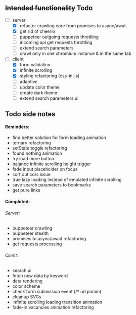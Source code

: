 ## ~~Intended functionality~~ Todo

- [ ] server
  - [x] refactor crawling core from promises to async/await
  - [x] get rid of cheerio
  - [ ] puppeteer outgoing requests throttling
  - [ ] incoming api get requests throttling
  - [ ] extend search parameters
  - [ ] crawl only in one chromium instance & in the same tab
- [ ] client
  - [x] form validation
  - [x] infinite scrolling
  - [x] styling refactoring (css-in-js)
  - [ ] adaptive
  - [ ] update color theme
  - [ ] create dark theme
  - [ ] extend search parameters ui

## Todo side notes

#### Reminders:

- find better solution for form loading animation
- ternary refactoring
- setState toggle refactoring
- found nothing animation
- try load more button
- balance infinite scrolling height trigger
- fade input placeholder on focus
- sort out cors issue
- true lazy loading instead of emulated infinite scrolling
- save search parameters to bookmarks
- get pure links

#### Completed:

###### Server:

- puppeteer crawling
- puppeteer stealth
- promises to async/await refactoring
- get requests processing

###### Client:

- search ui
- fetch new data by keyword
- data rendering
- color scheme
- check form submission event (/? url param)
- cleanup SVGs
- infinite scrolling loading transition animation
- fade-in vacancies animation refactoring
